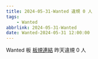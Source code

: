 ```yaml
---
title: 2024-05-31-Wanted 違規 0 人
tags:
    - Wanted
abbrlink: 2024-05-31-Wanted
date: Wanted-2024-05-31 12:00:00
---
```

Wanted 板 [板規連結](https://www.ptt.cc/bbs/Wanted/M.1608829773.A.D3B.html)
昨天違規 0 人
